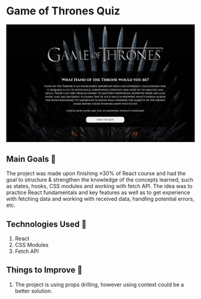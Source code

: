 # **Game of Thrones Quiz**

![game of thrones website welcome page](src/imgs/got-welcome-page-view.jpg)

## Main Goals :dart:

The project was made upon finishing ≈30% of React course and had the goal to structure & strengthen the knowledge of the concepts learned, such as states, hooks, CSS modules and working with fetch API. The idea was to practice React fundamentals and key features as well as to get experience with fetching data and working with received data, handling potential errors, etc.

## Technologies Used :wrench:

1. React
2. CSS Modules
3. Fetch API

## Things to Improve :thought_balloon:

1. The project is using props drilling, however using context could be a better solution.
